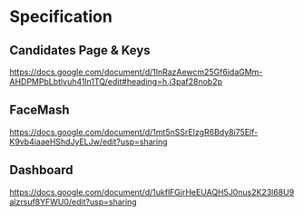 # Specification
## Candidates Page & Keys
https://docs.google.com/document/d/1lnRazAewcm25Gf6idaGMm-AHDPMPbLbtlvuh41ln1TQ/edit#heading=h.j3paf28nob2p

## FaceMash
https://docs.google.com/document/d/1mt5nSSrEIzgR6Bdy8i75Elf-K9vb4iaaeHShdJyELJw/edit?usp=sharing

## Dashboard
https://docs.google.com/document/d/1ukflFGjrHeEUAQH5J0nus2K23l68U9alzrsuf8YFWU0/edit?usp=sharing
